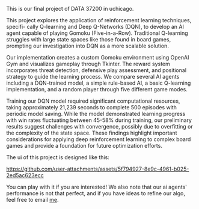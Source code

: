 This is our final project of DATA 37200 in uchicago.

This project explores the application of reinforcement learning techniques, specifi-
cally Q-learning and Deep Q-Networks (DQN), to develop an AI agent capable of
playing Gomoku (Five-in-a-Row). Traditional Q-learning struggles with large state
spaces like those found in board games, prompting our investigation into DQN as a
more scalable solution.

Our implementation creates a custom Gomoku environment using OpenAI Gym
and visualizes gameplay through Tkinter. The reward system incorporates threat
detection, defensive play assessment, and positional strategy to guide the learning
process. We compare several AI agents including a DQN-trained model, a simple
rule-based AI, a basic Q-learning implementation, and a random player through
five different game modes.

Training our DQN model required significant computational resources, taking
approximately 21,239 seconds to complete 500 episodes with periodic model
saving. While the model demonstrated learning progress with win rates fluctuating
between 45-58% during training, our preliminary results suggest challenges with
convergence, possibly due to overfitting or the complexity of the state space.
These findings highlight important considerations for applying deep reinforcement
learning to complex board games and provide a foundation for future optimization
efforts.

The ui of this project is designed like this:

https://github.com/user-attachments/assets/5f794927-8e9c-4961-b025-2ed5ac623ecc

You can play with it if you are interested! We also note that our ai agents' performance 
is not that perfect, and if you have ideas to refine our algo, feel free to email [me](xpengzhang0302@uchicago.edu). 


